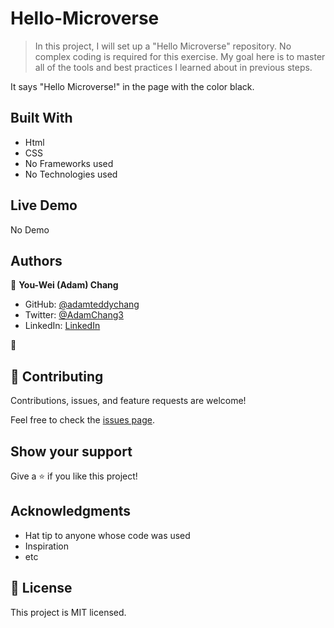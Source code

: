 # Hello-Microverse

> In this project, I will set up a "Hello Microverse" repository. No complex coding is required for this exercise. My goal here is to master all of the tools and best practices I learned about in previous steps.




It says "Hello Microverse!" in the page with the color black. 

## Built With

- Html
- CSS
- No Frameworks used
- No Technologies used

## Live Demo
No Demo






## Authors

👤 **You-Wei (Adam) Chang**

- GitHub: [@adamteddychang](https://github.com/adamteddychang)
- Twitter: [@AdamChang3](https://twitter.com/AdamChang3)
- LinkedIn: [LinkedIn](https://linkedin.com/in/linkedinhandle)

👤 

## 🤝 Contributing

Contributions, issues, and feature requests are welcome!

Feel free to check the [issues page](../../issues/).

## Show your support

Give a ⭐️ if you like this project!

## Acknowledgments

- Hat tip to anyone whose code was used
- Inspiration
- etc

## 📝 License

This project is MIT licensed.